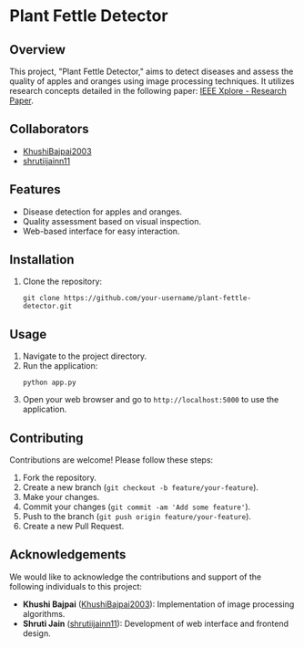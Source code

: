 # Plant Fettle Detector

## Overview
This project, "Plant Fettle Detector," aims to detect diseases and assess the quality of apples and oranges using image processing techniques. It utilizes research concepts detailed in the following paper: [IEEE Xplore - Research Paper](https://ieeexplore.ieee.org/abstract/document/10512262).

## Collaborators
- [KhushiBajpai2003](https://github.com/KhushiBajpai2003)
- [shrutiijainn11](https://github.com/shrutiijainn11)

## Features
- Disease detection for apples and oranges.
- Quality assessment based on visual inspection.
- Web-based interface for easy interaction.

## Installation
1. Clone the repository:
   ```
   git clone https://github.com/your-username/plant-fettle-detector.git
   ```
   
## Usage
1. Navigate to the project directory.
2. Run the application:
   ```
   python app.py
   ```
3. Open your web browser and go to `http://localhost:5000` to use the application.

## Contributing
Contributions are welcome! Please follow these steps:
1. Fork the repository.
2. Create a new branch (`git checkout -b feature/your-feature`).
3. Make your changes.
4. Commit your changes (`git commit -am 'Add some feature'`).
5. Push to the branch (`git push origin feature/your-feature`).
6. Create a new Pull Request.

## Acknowledgements
We would like to acknowledge the contributions and support of the following individuals to this project:
- **Khushi Bajpai** ([KhushiBajpai2003](https://github.com/KhushiBajpai2003)):  Implementation of image processing algorithms.
- **Shruti Jain** ([shrutiijainn11](https://github.com/shrutiijainn11)): Development of web interface and frontend design.



